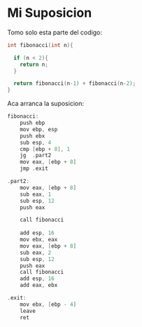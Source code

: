 # Mi Suposicion

Tomo solo esta parte del codigo:

```c
int fibonacci(int n){

  if (n < 2){
    return n;
  }

  return fibonacci(n-1) + fibonacci(n-2);
}
```

Aca arranca la suposicion:

```c
fibonacci:
	push ebp
	mov	ebp, esp
	push ebx
	sub	esp, 4
	cmp	[ebp + 8], 1
	jg	.part2
	mov	eax, [ebp + 8]
	jmp	.exit

.part2:
	mov	eax, [ebp + 8]
	sub	eax, 1
	sub	esp, 12
	push eax

    call fibonacci
	
    add	esp, 16
	mov	ebx, eax
	mov	eax, [ebp + 8]
	sub	eax, 2
	sub	esp, 12
	push eax
	call fibonacci
	add	esp, 16
	add	eax, ebx

.exit:
	mov	ebx, [ebp - 4]
	leave
	ret

```

